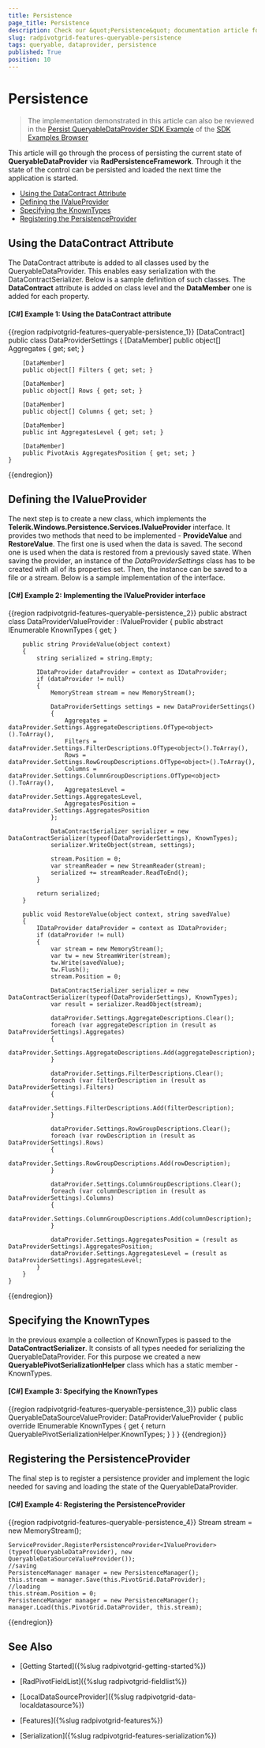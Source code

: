 ```yaml
---
title: Persistence
page_title: Persistence
description: Check our &quot;Persistence&quot; documentation article for the RadPivotGrid {{ site.framework_name }} control.
slug: radpivotgrid-features-queryable-persistence
tags: queryable, dataprovider, persistence
published: True
position: 10
---
```


# Persistence

> The implementation demonstrated in this article can also be reviewed in the [Persist QueryableDataProvider SDK Example](https://github.com/telerik/xaml-sdk/tree/master/PivotGrid/Persistence/QueryableDataProvider) of the [SDK Examples Browser](https://demos.telerik.com/xaml-sdkbrowser/)

This article will go through the process of persisting the current state of __QueryableDataProvider__ via __RadPersistenceFramework__. Through it the state of the control can be persisted and loaded the next time the application is started.

* [Using the DataContract Attribute](#using-the-datacontract-attribute)
* [Defining the IValueProvider](#defining-the-ivalueprovider)
* [Specifying the KnownTypes](#specifying-the-knowntypes)
* [Registering the PersistenceProvider](#registering-the-persistenceprovider)


## Using the DataContract Attribute

The DataContract attribute is added to all classes used by the QueryableDataProvider. This enables easy serialization with the DataContractSerializer. Below is a sample definition of such classes. The __DataContract__ attribute is added on class level and the __DataMember__ one is added for each property.

#### __[C#] Example 1: Using the DataContract attribute__	

{{region radpivotgrid-features-queryable-persistence_1}}
	[DataContract]
    public class DataProviderSettings
    {
        [DataMember]
        public object[] Aggregates { get; set; }

        [DataMember]
        public object[] Filters { get; set; }

        [DataMember]
        public object[] Rows { get; set; }

        [DataMember]
        public object[] Columns { get; set; }

        [DataMember]
        public int AggregatesLevel { get; set; }

        [DataMember]
        public PivotAxis AggregatesPosition { get; set; }
    }
{{endregion}}

## Defining the IValueProvider

The next step is to create a new class, which implements the __Telerik.Windows.Persistence.Services.IValueProvider__ interface. It provides two methods that need to be implemented - __ProvideValue__ and __RestoreValue__. The first one is used when the data is saved. The second one is used when the data is restored from a previously saved state. When saving the provider, an instance of the *DataProviderSettings* class has to be created with all of its properties set. Then, the instance can be saved to a file or a stream. Below is a sample implementation of the interface.

#### __[C#] Example 2: Implementing the IValueProvider interface__

{{region radpivotgrid-features-queryable-persistence_2}}
    public abstract class DataProviderValueProvider : IValueProvider
    {
        public abstract IEnumerable<Type> KnownTypes { get; }

        public string ProvideValue(object context)
        {
            string serialized = string.Empty;

            IDataProvider dataProvider = context as IDataProvider;
            if (dataProvider != null)
            {
                MemoryStream stream = new MemoryStream();

                DataProviderSettings settings = new DataProviderSettings()
                {
                    Aggregates = dataProvider.Settings.AggregateDescriptions.OfType<object>().ToArray(),
                    Filters = dataProvider.Settings.FilterDescriptions.OfType<object>().ToArray(),
                    Rows = dataProvider.Settings.RowGroupDescriptions.OfType<object>().ToArray(),
                    Columns = dataProvider.Settings.ColumnGroupDescriptions.OfType<object>().ToArray(),
                    AggregatesLevel = dataProvider.Settings.AggregatesLevel,
                    AggregatesPosition = dataProvider.Settings.AggregatesPosition
                };

                DataContractSerializer serializer = new DataContractSerializer(typeof(DataProviderSettings), KnownTypes);
                serializer.WriteObject(stream, settings);

                stream.Position = 0;
                var streamReader = new StreamReader(stream);
                serialized += streamReader.ReadToEnd();
            }

            return serialized;
        }

        public void RestoreValue(object context, string savedValue)
        {
            IDataProvider dataProvider = context as IDataProvider;
            if (dataProvider != null)
            {
                var stream = new MemoryStream();
                var tw = new StreamWriter(stream);
                tw.Write(savedValue);
                tw.Flush();
                stream.Position = 0;

                DataContractSerializer serializer = new DataContractSerializer(typeof(DataProviderSettings), KnownTypes);
                var result = serializer.ReadObject(stream);

                dataProvider.Settings.AggregateDescriptions.Clear();
                foreach (var aggregateDescription in (result as DataProviderSettings).Aggregates)
                {
                    dataProvider.Settings.AggregateDescriptions.Add(aggregateDescription);
                }

                dataProvider.Settings.FilterDescriptions.Clear();
                foreach (var filterDescription in (result as DataProviderSettings).Filters)
                {
                    dataProvider.Settings.FilterDescriptions.Add(filterDescription);
                }

                dataProvider.Settings.RowGroupDescriptions.Clear();
                foreach (var rowDescription in (result as DataProviderSettings).Rows)
                {
                    dataProvider.Settings.RowGroupDescriptions.Add(rowDescription);
                }

                dataProvider.Settings.ColumnGroupDescriptions.Clear();
                foreach (var columnDescription in (result as DataProviderSettings).Columns)
                {
                    dataProvider.Settings.ColumnGroupDescriptions.Add(columnDescription);
                }

                dataProvider.Settings.AggregatesPosition = (result as DataProviderSettings).AggregatesPosition;
                dataProvider.Settings.AggregatesLevel = (result as DataProviderSettings).AggregatesLevel;
            }
        }
    }
{{endregion}}

## Specifying the KnownTypes

In the previous example a collection of KnownTypes is passed to the __DataContractSerializer__. It consists of all types needed for serializing the QueryableDataProvider. For this purpose we created a new __QueryablePivotSerializationHelper__ class which has a static member - KnownTypes. 

#### __[C#] Example 3: Specifying the KnownTypes__

{{region radpivotgrid-features-queryable-persistence_3}}
	 public class QueryableDataSourceValueProvider: DataProviderValueProvider
    {
        public override IEnumerable<Type> KnownTypes
        {
            get 
            {
                return QueryablePivotSerializationHelper.KnownTypes;
            }
        }
    }
{{endregion}}

## Registering the PersistenceProvider

The final step is to register a persistence provider and implement the logic needed for saving and loading the state of the QueryableDataProvider.

#### __[C#] Example 4: Registering the PersistenceProvider__
{{region radpivotgrid-features-queryable-persistence_4}}
	Stream stream = new MemoryStream();

	ServiceProvider.RegisterPersistenceProvider<IValueProvider>(typeof(QueryableDataProvider), new QueryableDataSourceValueProvider());
	//saving
	PersistenceManager manager = new PersistenceManager();
    this.stream = manager.Save(this.PivotGrid.DataProvider);
	//loading
	this.stream.Position = 0;
    PersistenceManager manager = new PersistenceManager();
    manager.Load(this.PivotGrid.DataProvider, this.stream);
{{endregion}}

## See Also

 * [Getting Started]({%slug radpivotgrid-getting-started%})

 * [RadPivotFieldList]({%slug radpivotgrid-fieldlist%})

 * [LocalDataSourceProvider]({%slug radpivotgrid-data-localdatasource%})

 * [Features]({%slug radpivotgrid-features%})

 * [Serialization]({%slug radpivotgrid-features-serialization%})